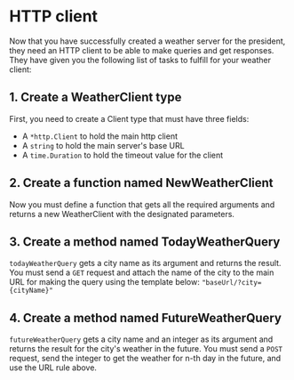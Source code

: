 # HTTP client

Now that you have successfully created a weather server for the president, they need an HTTP client to be able to make queries and get responses. They have given you the following list of tasks to fulfill for your weather client:

## 1. Create a WeatherClient type

First, you need to create a Client type that must have three fields:

- A `*http.Client` to hold the main http client
- A `string` to hold the main server's base URL
- A `time.Duration` to hold the timeout value for the client

## 2. Create a function named NewWeatherClient

Now you must define a function that gets all the required arguments and returns a new WeatherClient with the designated parameters.

## 3. Create a method named TodayWeatherQuery

`todayWeatherQuery` gets a city name as its argument and returns the result. You must send a `GET` request and attach the name of the city to the main URL for making the query using the template below:
`"baseUrl/?city={cityName}"`

## 4. Create a method named FutureWeatherQuery

`futureWeatherQuery` gets a city name and an integer as its argument and returns the result for the city's weather in the future. You must send a `POST` request, send the integer to get the weather for n-th day in the future, and use the URL rule above.
